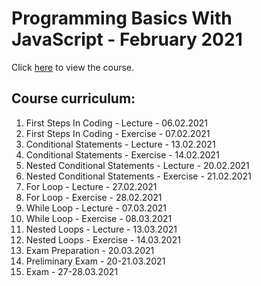 # Programming Basics With JavaScript - February 2021

Click [here](https://softuni.bg/trainings/3300/programming-basics-with-javascript-february-2021/internal) to view the course.

## Course curriculum:
1. First Steps In Coding - Lecture - 06.02.2021
2. First Steps In Coding - Exercise - 07.02.2021
3. Conditional Statements - Lecture - 13.02.2021
4. Conditional Statements - Exercise - 14.02.2021
5. Nested Conditional Statements - Lecture - 20.02.2021
6. Nested Conditional Statements - Exercise - 21.02.2021
7. For Loop - Lecture - 27.02.2021
8. For Loop - Exercise - 28.02.2021
9. While Loop - Lecture - 07.03.2021
10. While Loop - Exercise - 08.03.2021
11. Nested Loops - Lecture - 13.03.2021
12. Nested Loops - Exercise - 14.03.2021
13. Exam Preparation - 20.03.2021
14. Preliminary Exam - 20-21.03.2021
15. Exam - 27-28.03.2021